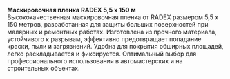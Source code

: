 **Маскировочная пленка RADEX 5,5 x 150 м**  
Высококачественная маскировочная пленка от RADEX размером 5,5 x 150 метров, разработанная для защиты больших поверхностей при малярных и ремонтных работах. Изготовлена из прочного материала, устойчивого к разрывам, эффективно предотвращает попадание краски, пыли и загрязнений. Удобна для покрытия обширных площадей, легко раскладывается и фиксируется. Оптимальный выбор для профессионального использования в автомастерских и на строительных объектах.


